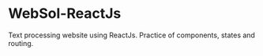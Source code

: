 # WebSol-ReactJs
Text processing website using ReactJs. Practice of components, states and routing.
